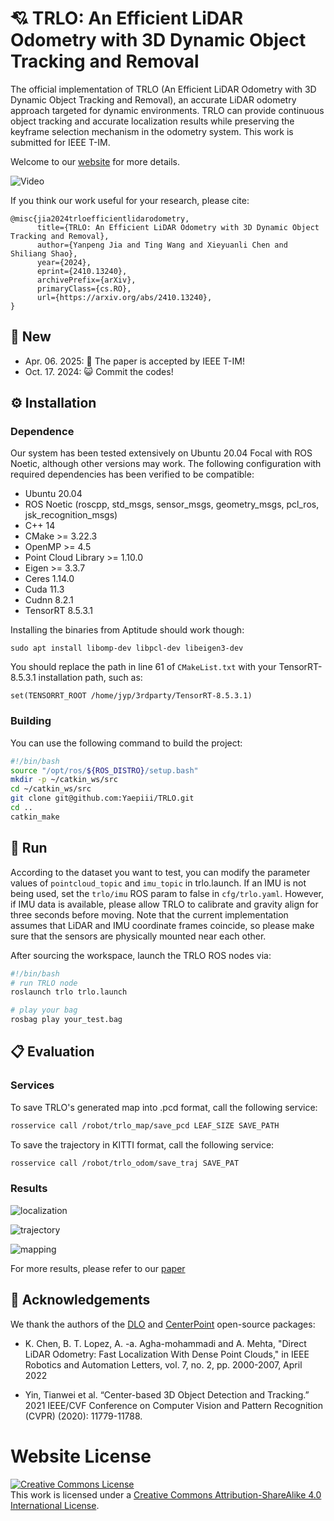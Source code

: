 # :cupid: TRLO: An Efficient LiDAR Odometry with 3D Dynamic Object Tracking and Removal

The official implementation of TRLO (An Efficient LiDAR Odometry with 3D Dynamic Object Tracking and Removal), an accurate LiDAR odometry approach targeted for dynamic environments. TRLO can provide continuous object tracking and accurate localization results while preserving the keyframe selection mechanism in the odometry system. This work is submitted for IEEE T-IM.

Welcome to our [website](https://yaepiii.github.io/TRLO/) for more details.

![Video](./web/resources/TRLO.gif)

If you think our work useful for your research, please cite:

```
@misc{jia2024trloefficientlidarodometry,
      title={TRLO: An Efficient LiDAR Odometry with 3D Dynamic Object Tracking and Removal}, 
      author={Yanpeng Jia and Ting Wang and Xieyuanli Chen and Shiliang Shao},
      year={2024},
      eprint={2410.13240},
      archivePrefix={arXiv},
      primaryClass={cs.RO},
      url={https://arxiv.org/abs/2410.13240}, 
}
```

## :mega: New

- Apr. 06. 2025: :tada: The paper is accepted by IEEE T-IM!
- Oct. 17. 2024: :smiley_cat: Commit the codes!

## :gear: Installation

### Dependence

Our system has been tested extensively on Ubuntu 20.04 Focal with ROS Noetic, although other versions may work. The following configuration with required dependencies has been verified to be compatible:

- Ubuntu 20.04
- ROS Noetic (roscpp, std_msgs, sensor_msgs, geometry_msgs, pcl_ros, jsk_recognition_msgs)
- C++ 14
- CMake >= 3.22.3
- OpenMP >= 4.5
- Point Cloud Library >= 1.10.0
- Eigen >= 3.3.7
- Ceres 1.14.0
- Cuda 11.3
- Cudnn 8.2.1
- TensorRT 8.5.3.1

Installing the binaries from Aptitude should work though:

```
sudo apt install libomp-dev libpcl-dev libeigen3-dev 
```

You should replace the path in line 61 of `CMakeList.txt` with your TensorRT-8.5.3.1 installation path, such as:

```
set(TENSORRT_ROOT /home/jyp/3rdparty/TensorRT-8.5.3.1)
```

### Building

You can use the following command to build the project:

```bash
#!/bin/bash
source "/opt/ros/${ROS_DISTRO}/setup.bash"
mkdir -p ~/catkin_ws/src
cd ~/catkin_ws/src
git clone git@github.com:Yaepiii/TRLO.git
cd ..
catkin_make
```

## :running: Run

According to the dataset you want to test, you can modify the parameter values of `pointcloud_topic` and `imu_topic` in trlo.launch. If an IMU is not being used, set the `trlo/imu` ROS param to false in `cfg/trlo.yaml`. However, if IMU data is available, please allow TRLO to calibrate and gravity align for three seconds before moving. Note that the current implementation assumes that LiDAR and IMU coordinate frames coincide, so please make sure that the sensors are physically mounted near each other.

After sourcing the workspace, launch the TRLO ROS nodes via:

```bash
#!/bin/bash
# run TRLO node
roslaunch trlo trlo.launch

# play your bag
rosbag play your_test.bag
```

## :clipboard: Evaluation

### Services

To save TRLO's generated map into .pcd format, call the following service:

```bash
rosservice call /robot/trlo_map/save_pcd LEAF_SIZE SAVE_PATH
```

To save the trajectory in KITTI format, call the following service:

```bash
rosservice call /robot/trlo_odom/save_traj SAVE_PAT
```

### Results

![localization](./web/resources/localization.png)

![trajectory](./web/resources/trajectory.png)

![mapping](./web/resources/mapping.png)

For more results, please refer to our [paper](https://arxiv.org/abs/2410.13240)

## :rose: Acknowledgements

We thank the authors of the [DLO](https://github.com/vectr-ucla/direct_lidar_odometry) and [CenterPoint](https://github.com/tianweiy/CenterPoint) open-source packages:

- K. Chen, B. T. Lopez, A. -a. Agha-mohammadi and A. Mehta, "Direct LiDAR Odometry: Fast Localization With Dense Point Clouds," in IEEE Robotics and Automation Letters, vol. 7, no. 2, pp. 2000-2007, April 2022

- Yin, Tianwei et al. “Center-based 3D Object Detection and Tracking.” 2021 IEEE/CVF Conference on Computer Vision and Pattern Recognition (CVPR) (2020): 11779-11788.



# Website License
<a rel="license" href="http://creativecommons.org/licenses/by-sa/4.0/"><img alt="Creative Commons License" style="border-width:0" src="https://i.creativecommons.org/l/by-sa/4.0/88x31.png" /></a><br />This work is licensed under a <a rel="license" href="http://creativecommons.org/licenses/by-sa/4.0/">Creative Commons Attribution-ShareAlike 4.0 International License</a>.
